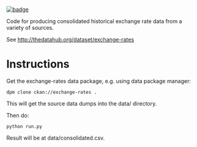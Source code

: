 <a href="https://datahub.io/core/exchange-rates-usd"><img src="https://badgen.net/badge/icon/View%20on%20datahub.io/orange?icon=https://datahub.io/datahub-cube-badge-icon.svg&label&scale=1.25)" alt="badge" /></a>

Code for producing consolidated historical exchange rate data from a variety of
sources.

See <http://thedatahub.org/dataset/exchange-rates>

Instructions
============

Get the exchange-rates data package, e.g. using data package manager:

    dpm clone ckan://exchange-rates .

This will get the source data dumps into the data/ directory.

Then do:

    python run.py

Result will be at data/consolidated.csv.

